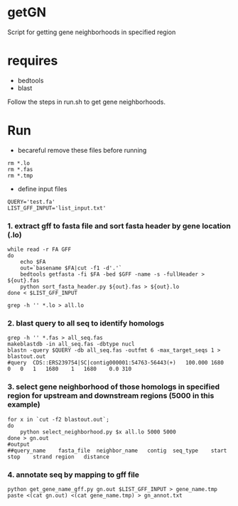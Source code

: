 # getGN
Script for getting gene neighborhoods in specified region

# requires 
  * bedtools
  * blast
  
Follow the steps in run.sh to get gene neighborhoods.

# Run
* becareful remove these files before running
```
rm *.lo
rm *.fas
rm *.tmp
```

* define input files
```
QUERY='test.fa'
LIST_GFF_INPUT='list_input.txt'
```

### 1. extract gff to fasta file and sort fasta header by gene location (.lo)
```
while read -r FA GFF
do
	echo $FA
	out=`basename $FA|cut -f1 -d'.'`
	bedtools getfasta -fi $FA -bed $GFF -name -s -fullHeader > ${out}.fas
	python sort_fasta_header.py ${out}.fas > ${out}.lo
done < $LIST_GFF_INPUT

grep -h '' *.lo > all.lo
```

### 2. blast query to all seq to identify homologs
```
grep -h '' *.fas > all_seq.fas
makeblastdb -in all_seq.fas -dbtype nucl
blastn -query $QUERY -db all_seq.fas -outfmt 6 -max_target_seqs 1 > blastout.out
#query	CDS::ERS239754|SC|contig000001:54763-56443(+)	100.000	1680	0	0	1	1680	1	1680	0.0	310
```

### 3. select gene neighborhood of those homologs in specified region for upstream and downstream regions (5000 in this example)
```
for x in `cut -f2 blastout.out`;
do	
	python select_neighborhood.py $x all.lo 5000 5000
done > gn.out
#output
##query_name	fasta_file	neighbor_name	contig 	seq_type	start	stop	strand region	distance
```

### 4. annotate seq by mapping to gff file
```
python get_gene_name_gff.py gn.out $LIST_GFF_INPUT > gene_name.tmp
paste <(cat gn.out) <(cat gene_name.tmp) > gn_annot.txt
```
